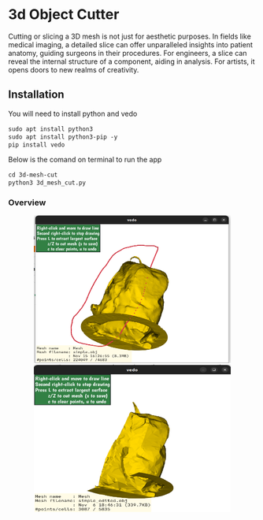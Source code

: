 # 3d Object Cutter

Cutting or slicing a 3D mesh is not just for aesthetic purposes. In fields like medical imaging, a detailed slice can offer unparalleled insights into patient anatomy, guiding surgeons in their procedures. For engineers, a slice can reveal the internal structure of a component, aiding in analysis. For artists, it opens doors to new realms of creativity.

## Installation

You will need to install python and vedo 

```
sudo apt install python3
sudo apt install python3-pip -y
pip install vedo
```

Below is the comand on terminal to run the app

```
cd 3d-mesh-cut
python3 3d_mesh_cut.py
```


### Overview

<p align="center">
  <img src="https://github.com/pateras95/3d-mesh-cut/blob/main/object.png?raw=true" alt="Object" width="400" height="300">
  <img src="https://github.com/pateras95/3d-mesh-cut/blob/main/cut-object.png?raw=true" alt="Cut Object" width="400" height="300">
</p>




